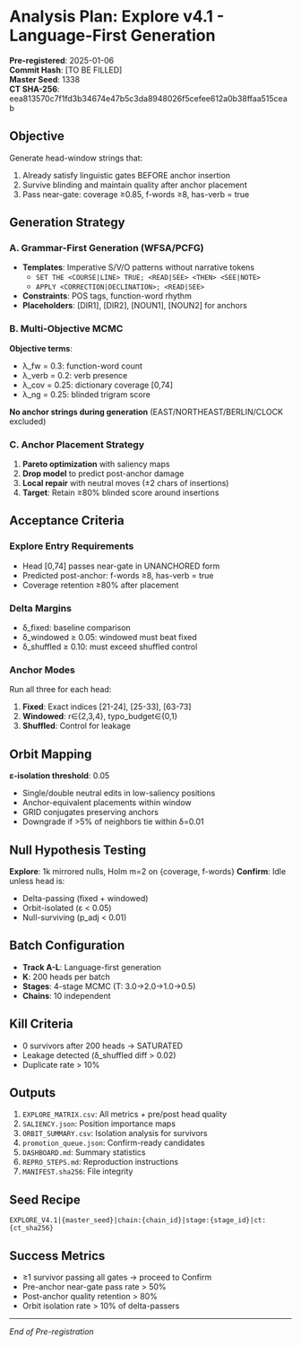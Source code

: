 # Analysis Plan: Explore v4.1 - Language-First Generation
**Pre-registered**: 2025-01-06  
**Commit Hash**: [TO BE FILLED]  
**Master Seed**: 1338  
**CT SHA-256**: eea813570c7f1fd3b34674e47b5c3da8948026f5cefee612a0b38ffaa515ceab

## Objective
Generate head-window strings that:
1. Already satisfy linguistic gates BEFORE anchor insertion
2. Survive blinding and maintain quality after anchor placement
3. Pass near-gate: coverage ≥0.85, f-words ≥8, has-verb = true

## Generation Strategy

### A. Grammar-First Generation (WFSA/PCFG)
- **Templates**: Imperative S/V/O patterns without narrative tokens
  - `SET THE <COURSE|LINE> TRUE; <READ|SEE> <THEN> <SEE|NOTE>`
  - `APPLY <CORRECTION|DECLINATION>; <READ|SEE>`
- **Constraints**: POS tags, function-word rhythm
- **Placeholders**: [DIR1], [DIR2], [NOUN1], [NOUN2] for anchors

### B. Multi-Objective MCMC
**Objective terms**:
- λ_fw = 0.3: function-word count
- λ_verb = 0.2: verb presence
- λ_cov = 0.25: dictionary coverage [0,74]
- λ_ng = 0.25: blinded trigram score

**No anchor strings during generation** (EAST/NORTHEAST/BERLIN/CLOCK excluded)

### C. Anchor Placement Strategy
1. **Pareto optimization** with saliency maps
2. **Drop model** to predict post-anchor damage
3. **Local repair** with neutral moves (±2 chars of insertions)
4. **Target**: Retain ≥80% blinded score around insertions

## Acceptance Criteria

### Explore Entry Requirements
- Head [0,74] passes near-gate in UNANCHORED form
- Predicted post-anchor: f-words ≥8, has-verb = true
- Coverage retention ≥80% after placement

### Delta Margins
- δ_fixed: baseline comparison
- δ_windowed ≥ 0.05: windowed must beat fixed
- δ_shuffled ≥ 0.10: must exceed shuffled control

### Anchor Modes
Run all three for each head:
1. **Fixed**: Exact indices [21-24], [25-33], [63-73]
2. **Windowed**: r∈{2,3,4}, typo_budget∈{0,1}
3. **Shuffled**: Control for leakage

## Orbit Mapping
**ε-isolation threshold**: 0.05
- Single/double neutral edits in low-saliency positions
- Anchor-equivalent placements within window
- GRID conjugates preserving anchors
- Downgrade if >5% of neighbors tie within δ=0.01

## Null Hypothesis Testing
**Explore**: 1k mirrored nulls, Holm m=2 on {coverage, f-words}
**Confirm**: Idle unless head is:
- Delta-passing (fixed + windowed)
- Orbit-isolated (ε < 0.05)
- Null-surviving (p_adj < 0.01)

## Batch Configuration
- **Track A-L**: Language-first generation
- **K**: 200 heads per batch
- **Stages**: 4-stage MCMC (T: 3.0→2.0→1.0→0.5)
- **Chains**: 10 independent

## Kill Criteria
- 0 survivors after 200 heads → SATURATED
- Leakage detected (δ_shuffled diff > 0.02)
- Duplicate rate > 10%

## Outputs
1. `EXPLORE_MATRIX.csv`: All metrics + pre/post head quality
2. `SALIENCY.json`: Position importance maps
3. `ORBIT_SUMMARY.csv`: Isolation analysis for survivors
4. `promotion_queue.json`: Confirm-ready candidates
5. `DASHBOARD.md`: Summary statistics
6. `REPRO_STEPS.md`: Reproduction instructions
7. `MANIFEST.sha256`: File integrity

## Seed Recipe
```
EXPLORE_V4.1|{master_seed}|chain:{chain_id}|stage:{stage_id}|ct:{ct_sha256}
```

## Success Metrics
- ≥1 survivor passing all gates → proceed to Confirm
- Pre-anchor near-gate pass rate > 50%
- Post-anchor quality retention > 80%
- Orbit isolation rate > 10% of delta-passers

---
*End of Pre-registration*